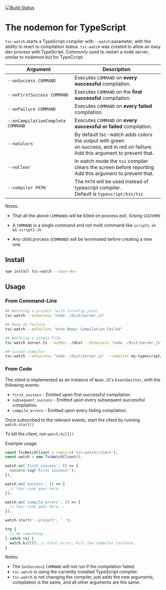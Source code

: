 [![Build Status](https://travis-ci.com/gilamran/tsc-watch.svg?branch=master)](https://travis-ci.com/gilamran/tsc-watch)

# The nodemon for TypeScript

`tsc-watch` starts a TypeScript compiler with `--watch` parameter, with the ability to react to compilation status.
`tsc-watch` was created to allow an easy dev process with TypeScript. Commonly used to restart a node server, similar to nodemon but for TypeCcript.

| Argument | Description |
|-----------------------------------|--------------------------------------------------------------------------------------------------------------------------------------|
| `--onSuccess COMMAND` | Executes `COMMAND` on **every successful** compilation. |
| `--onFirstSuccess COMMAND` | Executes `COMMAND` on the **first successful** compilation. |
| `--onFailure COMMAND` | Executes `COMMAND` on **every failed** compilation. |
| `--onCompilationComplete COMMAND` | Executes `COMMAND` on **every successful or failed** compilation. |
| `--noColors` | By default tsc-watch adds colors the output with green<br>on success, and in red on failiure. <br>Add this argument to prevent that. |
| `--noClear` | In watch mode the `tsc` compiler clears the screen before reporting<br>Add this argument to prevent that. |
| `--compiler PATH` | The `PATH` will be used instead of typescript compiler.<br>Default is `typescript/bin/tsc` |

Notes:

* That all the above `COMMAND`s will be killed on process exit. (Using `SIGTERM`)
  
* A `COMMAND` is a single command and not multi command like `script1.sh && script2.sh`
  
* Any child process (`COMMAND`) will be terminated before creating a new one.

## Install

```sh
npm install tsc-watch --save-dev
```

## Usage

### From Command-Line

```sh
## Watching a project (with tsconfig.json)
tsc-watch --onSuccess "node ./dist/server.js"

## Beep on failure
tsc-watch --onFailure "echo Beep! Compilation Failed"

## Wathcing a single file
tsc-watch server.ts --outDir ./dist --onSuccess "node ./dist/server.js"

## Custom compiler
tsc-watch --onSuccess "node ./dist/server.js" --compiler my-typescript/bin/tsc
```

### From Code

The client is implemented as an instance of `Node.JS`'s `EventEmitter`, with the following events:

- `first_success` - Emitted upon first successful compilation.
- `subsequent_success` - Emitted upon every subsequent successful compilation.
- `compile_errors` - Emitted upon every failing compilation.

Once subscribed to the relevant events, start the client by running `watch.start()`

To kill the client, run `watch.kill()`

Example usage:

```javascript
const TscWatchClient = require('tsc-watch/client');
const watch = new TscWatchClient();

watch.on('first_success', () => {
  console.log('First success!');
});

watch.on('success', () => {
  // Your code goes here...
});

watch.on('compile_errors', () => {
  // Your code goes here...
});

watch.start('--project', '.');

try {
  // do something...
} catch (e) {
  watch.kill(); // Fatal error, kill the compiler instance.
}
```

Notes:

- The (`onSuccess`) `COMMAND` will not run if the compilation failed.
- `tsc-watch` is using the currently installed TypeScript compiler.
- `tsc-watch` is not changing the compiler, just adds the new arguments, compilation is the same, and all other arguments are the same.
